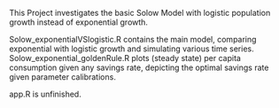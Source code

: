 This Project investigates the basic Solow Model with logistic population growth instead of exponential growth.

Solow_exponentialVSlogistic.R contains the main model, comparing exponential with logistic growth and simulating various time series.
Solow_exponential_goldenRule.R plots (steady state) per capita consumption given any savings rate, depicting the optimal savings rate given parameter calibrations.

app.R is unfinished.
